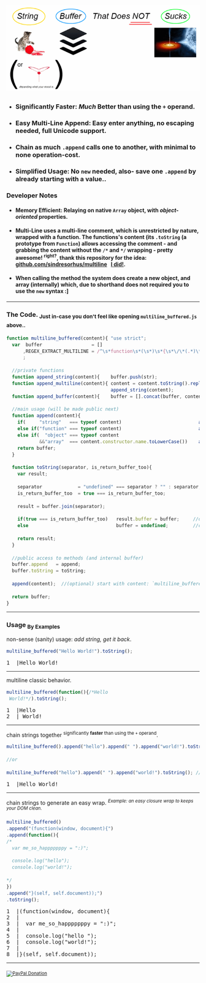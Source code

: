 
<h1><img alt="" src="resources/logo.png"/></h1>

<ul>
<li><h3><strong>Significantly Faster</strong>: <em>Much</em> Better than using the <code>+</code> operand.</h3></li>
<li><h3><strong>Easy Multi-Line Append</strong>: Easy enter anything, no escaping needed, full Unicode support.</h3></li>
<li><h3><strong>Chain</strong> as much <code>.append</code> calls one to another, with minimal to none operation-cost.</h3></li>
<li><h3><strong>Simplified Usage</strong>: No <code>new</code> needed, also- save one <code>.append</code> by already starting with a value..</h3></li>
</ul>

<h3>Developer Notes</h3>
<ul>
<li><h4><strong>Memory Efficient</strong>: Relaying on native <code>Array</code> object, with <em>object-oriented</em> properties.</h4></li>
<li><h4>Multi-Line uses a multi-line comment, which is unrestricted by nature, wrapped with a function. The functions's content (its <code>.toString</code> (a prototype from <code>Function</code>) allows accessing the comment - and grabbing the content without the <code>/*</code> and <code>*/</code> wrapping - pretty awesome! <sup>right?</sup>, thank this repository for the idea: <a href="https://github.com/sindresorhus/multiline">github.com/sindresorhus/multiline</a> &nbsp; <strong><a href="https://github.com/sindresorhus/multiline/issues/35">I did!</a></strong>.</h4></li>
<li><h4>When calling the method the system does create a new object, and array (internally) which, due to shorthand does not required you to use the <code>new</code> syntax :]</h4></li>
</ul>

<hr/>
<h3>The Code. <sub>Just in-case you don't feel like opening <code>multiline_buffered.js</code> above..</sub></h3>

```js
function multiline_buffered(content){ "use strict";
  var  buffer                  = []
      ,REGEX_EXTRACT_MULTILINE = /^\s*function\s*(\s*)\s*{\s*\/\*(.*)\*\/\s*\}\s*$/im
      ;

  //private functions
  function append_string(content){    buffer.push(str);                                       }   //plain text
  function append_multiline(content){ content = content.toString().replace(/function/ig,"");      //multiline
                                      append_string(content);                                 }
  function append_buffer(content){    buffer = [].concat(buffer, content);                    }   //buffer

  //main usage (will be made public next)
  function append(content){
    if(     "string"   === typeof content)                            append_string(   content);
    else if("function" === typeof content)                            append_multiline(content);
    else if(  "object" === typeof content
            &&"array"  === content.constructor.name.toLowerCase())    append_buffer(   content);
    return buffer;
  }

  function toString(separator, is_return_buffer_too){
    var result;

    separator             = "undefined" === separator ? "" : separator; //optional (when not defined, normalised to empty string)
    is_return_buffer_too  = true === is_return_buffer_too;              //optional (when not defined, normalised to false)

    result = buffer.join(separator);

    if(true === is_return_buffer_too)   result.buffer = buffer;     //object-oriented, puts buffer as object's attribute.
    else                                buffer = undefined;         //cleanup (usually at the end of append chain when got string result).

    return result;
  }

  //public access to methods (and internal buffer)
  buffer.append   = append;  
  buffer.toString = toString;

  append(content);  //(optional) start with content: `multiline_buffered(..content..)`.  Same as `multiline_buffered().append(..content..)`.

  return buffer;
}
```

<hr/>

<h3>Usage <sub>By Examples</sub></h3>

non-sense (sanity) usage: <em>add string, get it back</em>.

```js
multiline_buffered("Hello World!").toString();
```

<pre>
1  |Hello World!
</pre>

<hr/>

multiline classic behavior. 

```js
multiline_buffered(function(){/*Hello
 World!*/).toString();
```

<pre>
1  |Hello
2  | World!
</pre>

<hr/>

chain strings together <sup>significantly <strong>faster</strong> than using the <em><code>+</code></em> operand</sup>.

```js
multiline_buffered().append("hello").append(" ").append("world!").toString();

//or

multiline_buffered("hello").append(" ").append("world!").toString(); //'save' one append by starting with some data
```

<pre>
1  |Hello World!
</pre>

<hr/>

chain strings to generate an easy wrap.
<sup><em>Example: an easy closure wrap to keeps your DOM clean.</em></sup>

```js
multiline_buffered()
.append("(function(window, document){")
.append(function(){
/*
  var me_so_happpppppy = ":)";

  console.log("hello");
  console.log("world!");

*/
})
.append("}(self, self.document));")
.toString();
```

<pre>
1  |(function(window, document){
2  |
3  |  var me_so_happpppppy = ":)";
4  |
5  |  console.log("hello ");
6  |  console.log("world!");
7  |
8  |}(self, self.document));
</pre>

<hr/>

<sub><a target="_blank" href="https://paypal.me/e1adkarak0" rel="nofollow"><img src="https://www.paypalobjects.com/webstatic/mktg/Logo/pp-logo-100px.png" width="60" height="16" border="0" alt="PayPal Donation"></a></sub>

